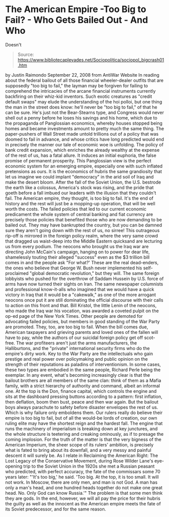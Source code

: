 # The American Empire -Too Big to Fail? - Who Gets Bailed Out - And Who 
Doesn't

> Source: https://www.bibliotecapleyades.net/Sociopolitica/sociopol_bigcrash01.htm

by Justin Raimondo
September 22, 2008
from
AntiWar Website
In reading about the federal bailout of all those financial wheeler-dealer
outfits that are supposedly "too big to fail," the layman may be forgiven
for failing to comprehend the intricacies of the arcane financial
instruments currently backfiring on their whiz-kid inventors.
Such exotic
creatures as "credit default swaps" may elude the understanding of the hoi
polloi, but one thing the man in the street does know: he'll never be "too
big to fail," of that he can be sure.
He's just not the Bear-Stearns type, and Congress would never shell out a
penny before he loses his savings and his home, which due to the
propaganda of Panglossian economics, whereby houses stopped being homes and
became investments amount to pretty much the same thing.
The paper-pushers
of Wall Street made untold trillions out of
a policy that was doomed to fail in advance, and whose critics have long predicted would end in
precisely the manner our tale of economic woe is unfolding.
The policy of bank credit expansion, which enriches the already wealthy at
the expense of the rest of us, has a fatal allure. It induces an initial
euphoria, the false promise of permanent prosperity. This Panglossian view
is the perfect economic system for an emerging empire, especially one with
such inflated pretensions as ours. It is the economics of hubris the same
grandiosity that let us imagine we could implant "democracy" in the arid
soil of Iraq and make the desert bloom.
After the fall of the Soviet Union, the U.S. bestrode the earth like a
colossus, America's stock was rising, and the pride that goeth before a fall
imbued our leaders with the illusion that they couldn't fail. The American
empire, they thought, is too big to fail. It's the end of history and the
rest will just be a mopping-up operation, that will be well worth the costs.
The failed policies that led to our current economic predicament the whole
system of
central banking and fiat currency are precisely those policies
that benefited those who are now demanding to be bailed out. They may have
bankrupted the country, but you can be damned sure they aren't going down
with the rest of us, no sirree!
This outrageous rip-off is mirrored in the foreign policy realm, where the
very same crowd that dragged us waist-deep into the Middle Eastern quicksand
are lecturing us from every podium. The
neocons who brought us the Iraq war
are directing John McCain's campaign, hanging on to power for dear life,
shamelessly touting their alleged "success" even as the $3 trillion bill
comes in and the people ask "For what?'
These are the real dead-enders, the
ones who believe that
George W. Bush never implemented his self-proclaimed
"global democratic revolution," but they will.
The same foreign lobbyists who pushed for the overthrow of Saddam Hussein by
U.S. force of arms have now turned their sights on Iran. The same newspaper
columnists and professional know-it-alls who imagined that we would have a
quick victory in Iraq that it would be a "cakewalk," as one of the more
arrogant neocons once put it are still dominating the official discourse
with their calls to action on this front and that.
Bill Kristol, the little
Lenin of the neocons, who made the Iraq war his vocation, was awarded a
coveted pulpit on the op-ed page of the New York Times. Other people are
demoted for advocating failed policies, but members in good standing of the
War Party are promoted. They, too, are too big to fail.
When the bill comes due, American taxpayers and grieving parents and loved
ones of the fallen will have to pay, while the authors of our suicidal
foreign policy get off scot-free.
The war profiteers aren't just the arms manufacturers, the Halliburtons, and
the "private" international security firms who do the empire's dirty work.
Key to the War Party are the intellectuals who gain prestige and real power
over policymaking and public opinion on the strength of their reputations as
paladins of interventionism.
In some cases, these two types are embodied in
the same people, Richard Perle being the exemplar.
In any event, what's becoming increasingly clear is that the bailout
brothers are all members of the same clan: think of them as a Mafia family,
with a strict hierarchy of authority and command, albeit an informal one. At
the top is the Don, finance capital, which controls the engine and sits at
the dashboard pressing buttons according to a pattern: first inflation, then
deflation, boom then bust, peace and then war again.
But the bailout boys
always parachute to safety before disaster envelopes the rest of us. Which
is why failure only emboldens them.
Our rulers really do believe their empire is too big to fail, but of all the
would-be lords of creation, our own ruling elite may have the shortest reign
and the hardest fall. The engine that runs the machinery of imperialism is
breaking down at key junctures, and the whole structure is teetering and
creaking ominously, as if to presage the coming implosion.
For the truth of the matter is that the very bigness of the American Imperium, the sheer scope of its rulers' ambition, is precisely what is
fated to bring about its downfall, and a very messy and painful descent it
will surely be.
As I relate in
Reclaiming the American Right: The Lost
Legacy of the Conservative Movement, during Rose Wilder Lane's eye-opening
trip to the Soviet Union in the 1920s she met a Russian peasant who
predicted, with perfect accuracy, the fate of the commissars some 70 years
later:
"'It's too big,' he said. 'Too big. At the top, it is too small. It will not
work. In Moscow, there are only men, and man is not God. A man has only a
man's head, and one hundred heads together do not make one great head. No.
Only God can know Russia.'"
The problem is that some men think they are gods.
In the end, however, we
will all pay the price for their hubris the guilty as well as the innocent
as the American empire meets the fate of its Soviet predecessor, and for
the same reason.
